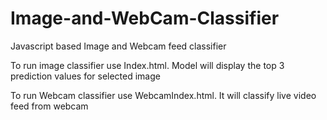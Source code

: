 # Image-and-WebCam-Classifier
Javascript based Image and Webcam feed classifier 

To run image classifier use Index.html. Model will display the top 3 prediction values for selected image

To run Webcam classifier use WebcamIndex.html. It will classify live video feed from webcam
